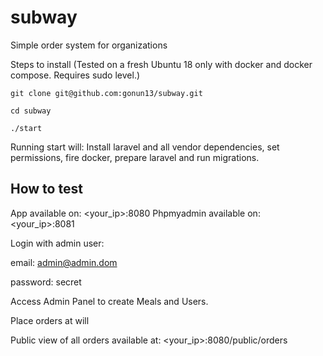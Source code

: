 # subway
Simple order system for organizations

Steps to install
(Tested on a fresh Ubuntu 18 only with docker and docker compose. Requires sudo level.)
```
git clone git@github.com:gonun13/subway.git

cd subway

./start
```

Running start will: 
Install laravel and all vendor dependencies, set permissions, fire docker, prepare laravel and run migrations.

## How to test

App available on: <your_ip>:8080
Phpmyadmin available on: <your_ip>:8081

Login with admin user:

email: admin@admin.dom

password: secret

Access Admin Panel to create Meals and Users.

Place orders at will

Public view of all orders available at: <your_ip>:8080/public/orders
